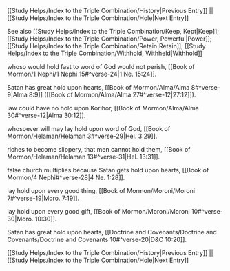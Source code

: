[[Study Helps/Index to the Triple Combination/History|Previous Entry]]  ||  [[Study Helps/Index to the Triple Combination/Hole|Next Entry]]

 See also [[Study Helps/Index to the Triple Combination/Keep, Kept|Keep]]; [[Study Helps/Index to the Triple Combination/Power, Powerful|Power]]; [[Study Helps/Index to the Triple Combination/Retain|Retain]]; [[Study Helps/Index to the Triple Combination/Withhold, Withheld|Withhold]]

 whoso would hold fast to word of God would not perish, [[Book of Mormon/1 Nephi/1 Nephi 15#^verse-24|1 Ne. 15:24]].

 Satan has great hold upon hearts, [[Book of Mormon/Alma/Alma 8#^verse-9|Alma 8:9]] ([[Book of Mormon/Alma/Alma 27#^verse-12|27:12]]).

 law could have no hold upon Korihor, [[Book of Mormon/Alma/Alma 30#^verse-12|Alma 30:12]].

 whosoever will may lay hold upon word of God, [[Book of Mormon/Helaman/Helaman 3#^verse-29|Hel. 3:29]].

 riches to become slippery, that men cannot hold them, [[Book of Mormon/Helaman/Helaman 13#^verse-31|Hel. 13:31]].

 false church multiplies because Satan gets hold upon hearts, [[Book of Mormon/4 Nephi#^verse-28|4 Ne. 1:28]].

 lay hold upon every good thing, [[Book of Mormon/Moroni/Moroni 7#^verse-19|Moro. 7:19]].

 lay hold upon every good gift, [[Book of Mormon/Moroni/Moroni 10#^verse-30|Moro. 10:30]].

 Satan has great hold upon hearts, [[Doctrine and Covenants/Doctrine and Covenants/Doctrine and Covenants 10#^verse-20|D&C 10:20]].

[[Study Helps/Index to the Triple Combination/History|Previous Entry]]  ||  [[Study Helps/Index to the Triple Combination/Hole|Next Entry]]